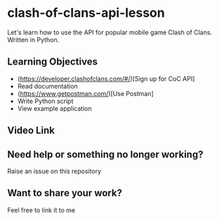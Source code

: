 # clash-of-clans-api-lesson
Let's learn how to use the API for popular mobile game Clash of Clans. Written in Python.

## Learning Objectives
- (https://developer.clashofclans.com/#/)[Sign up for CoC API]
- Read documentation
- (https://www.getpostman.com/)[Use Postman]
- Write Python script
- View example application

## Video Link

## Need help or something no longer working?

Raise an issue on this repository

## Want to share your work?

Feel free to link it to me

